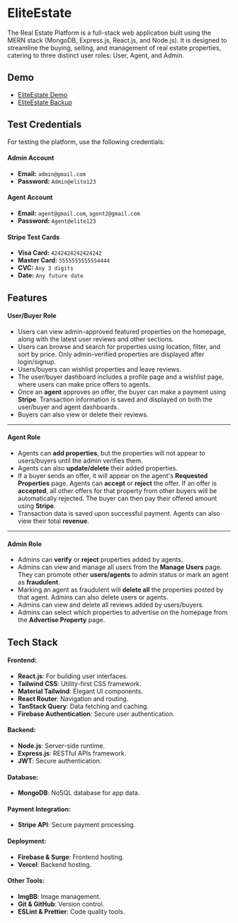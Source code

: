 
# EliteEstate

The Real Estate Platform is a full-stack web application built using the MERN stack (MongoDB, Express.js, React.js, and Node.js). It is designed to streamline the buying, selling, and management of real estate properties, catering to three distinct user roles: User, Agent, and Admin.



## Demo

- [EliteEstate Demo](https://eliteestate.web.app/)
- [EliteEstate Backup](https://elite-estate.surge.sh/)


## Test Credentials
For testing the platform, use the following credentials:

#### Admin Account  
- **Email:** `admin@gmail.com`  
- **Password:** `Admin@elite123`

#### Agent Account
- **Email:** `agent@gmail.com`, `agent2@gmail.com`   
- **Password:** `Agent@elite123`

#### Stripe Test Cards
- **Visa Card:** `4242424242424242`
- **Master Card:** `5555555555554444`
- **CVC:** `Any 3 digits`
- **Date:** `Any future date`

## **Features**

#### **User/Buyer Role**
- Users can view admin-approved featured properties on the homepage, along with the latest user reviews and other sections.
- Users can browse and search for properties using location, filter, and sort by price. Only admin-verified properties are displayed after login/signup.
- Users/buyers can wishlist properties and leave reviews.
- The user/buyer dashboard includes a profile page and a wishlist page, where users can make price offers to agents.
- Once an **agent** approves an offer, the buyer can make a payment using **Stripe**. Transaction information is saved and displayed on both the user/buyer and agent dashboards.
- Buyers can also view or delete their reviews.

---

#### **Agent Role**
- Agents can **add properties**, but the properties will not appear to users/buyers until the admin verifies them.
- Agents can also **update/delete** their added properties.
- If a buyer sends an offer, it will appear on the agent's **Requested Properties** page. Agents can **accept** or **reject** the offer. If an offer is **accepted**, all other offers for that property from other buyers will be automatically rejected. The buyer can then pay their offered amount using **Stripe**.
- Transaction data is saved upon successful payment. Agents can also view their total **revenue**.

---

#### **Admin Role**
- Admins can **verify** or **reject** properties added by agents.
- Admins can view and manage all users from the **Manage Users** page. They can promote other **users/agents** to admin status or mark an agent as **fraudulent**.
- Marking an agent as fraudulent will **delete all** the properties posted by that agent. Admins can also delete users or agents.
- Admins can view and delete all reviews added by users/buyers.
- Admins can select which properties to advertise on the homepage from the **Advertise Property** page.

## **Tech Stack**

#### **Frontend:**
- **React.js**: For building user interfaces.
- **Tailwind CSS**: Utility-first CSS framework.
- **Material Tailwind**: Elegant UI components.
- **React Router**: Navigation and routing.
- **TanStack Query**: Data fetching and caching.
- **Firebase Authentication**: Secure user authentication.

#### **Backend:**
- **Node.js**: Server-side runtime.
- **Express.js**: RESTful APIs framework.
- **JWT**: Secure authentication.

#### **Database:**
- **MongoDB**: NoSQL database for app data.

#### **Payment Integration:**
- **Stripe API**: Secure payment processing.

#### **Deployment:**
- **Firebase & Surge**: Frontend hosting.
- **Vercel**: Backend hosting.

#### **Other Tools:**
- **ImgBB**: Image management.
- **Git & GitHub**: Version control.
- **ESLint & Prettier**: Code quality tools.
